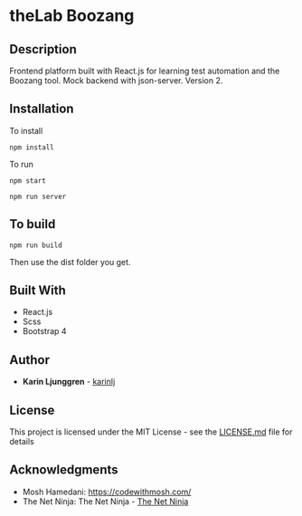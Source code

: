# theLab Boozang

## Description

Frontend platform built with React.js for learning test automation and the Boozang tool. Mock backend with json-server. Version 2.

## Installation

To install

`npm install`

To run

`npm start`

`npm run server`

## To build

`npm run build`

Then use the dist folder you get.

## Built With

- React.js
- Scss
- Bootstrap 4

## Author

- **Karin Ljunggren** - [karinlj](https://github.com/karinlj)

## License

This project is licensed under the MIT License - see the [LICENSE.md](LICENSE.md) file for details

## Acknowledgments

- Mosh Hamedani: https://codewithmosh.com/
- The Net Ninja: The Net Ninja - [The Net Ninja](https://www.youtube.com/channel/UCW5YeuERMmlnqo4oq8vwUpg)
